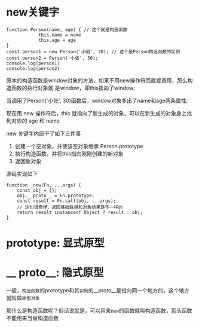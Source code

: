 # new关键字

    function Person(name, age) { // 这个就是构造函数
				this.name = name
				this.age = age
    }
    const person1 = new Person('小明', 20); // 这个是Person构造函数的实例
    const person2 = Person('小张', 30);
    console.log(person1)
    console.log(person2)

原本的构造函数是window对象的方法，如果不用new操作符而直接调用，那么构造函数的执行对象就 是window，即this指向了window;

当调用了Person('小张', 30)函数后，window对象多出了name和age两条属性;

现在用 new 操作符后，this 就指向了新生成的对象，可以在新生成的对象身上找到对应的 age 和 name

new 关键字内部干了如下三件事
1. 创建一个空对象，并使该空对象继承 Person.prototype
2. 执行构造函数，并将this指向刚刚创建的新对象
3. 返回新对象

源码实现如下

    function _new(Fn, ...args) {
        const obj = {};
        obj.__proto__ = Fn.prototype;
        const result = Fn.call(obj, ...args);
        // 这句很奇怪，返回基础数据和对象结果是不一样的
        return result instanceof Object ? result : obj;
    }


# prototype: 显式原型
# __ proto__: 隐式原型

一般，`构造函数`的prototype和其`实例`的__proto__是指向同一个地方的，这个地方就叫做`原型对象`

那什么是构造函数呢？俗话说就是，可以用来`new`的函数就叫构造函数，箭头函数不能用来当做构造函数





